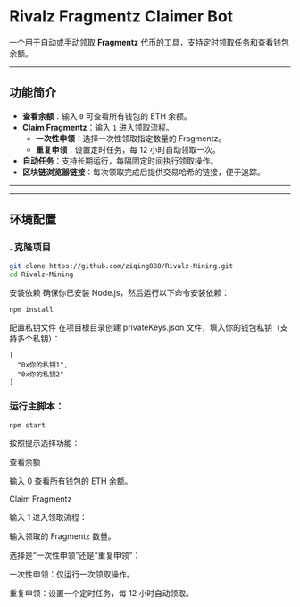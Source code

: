 # Rivalz Fragmentz Claimer Bot

一个用于自动或手动领取 **Fragmentz** 代币的工具，支持定时领取任务和查看钱包余额。

---

## 功能简介

- **查看余额**：输入 `0` 可查看所有钱包的 ETH 余额。
- **Claim Fragmentz**：输入 `1` 进入领取流程。
  - **一次性申领**：选择一次性领取指定数量的 Fragmentz。
  - **重复申领**：设置定时任务，每 12 小时自动领取一次。
- **自动任务**：支持长期运行，每隔固定时间执行领取操作。
- **区块链浏览器链接**：每次领取完成后提供交易哈希的链接，便于追踪。

---

---

## 环境配置

### . 克隆项目

```bash
git clone https://github.com/ziqing888/Rivalz-Mining.git
cd Rivalz-Mining
```
 安装依赖
确保你已安装 Node.js，然后运行以下命令安装依赖：
```
npm install
```
配置私钥文件
在项目根目录创建 privateKeys.json 文件，填入你的钱包私钥（支持多个私钥）：
```
[
  "0x你的私钥1",
  "0x你的私钥2"
]
```
### 运行主脚本：
```
npm start
```
按照提示选择功能：

查看余额

输入 0 查看所有钱包的 ETH 余额。

Claim Fragmentz

输入 1 进入领取流程：

输入领取的 Fragmentz 数量。

选择是“一次性申领”还是“重复申领”：

 一次性申领：仅运行一次领取操作。
 
 重复申领：设置一个定时任务，每 12 小时自动领取。
